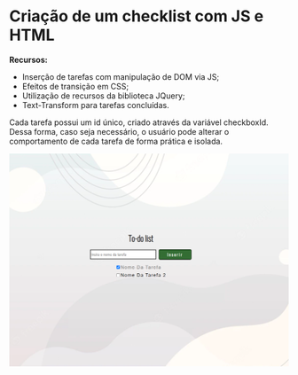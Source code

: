 # Criação de um checklist com JS e HTML



**Recursos:**

- Inserção de tarefas com manipulação de DOM via JS;
- Efeitos de transição em CSS;
- Utilização de recursos da biblioteca JQuery;
- Text-Transform para tarefas concluídas.



Cada tarefa possui um id único, criado através da variável checkboxId. Dessa forma, caso seja necessário, o usuário pode alterar o comportamento de cada tarefa de forma prática e isolada.



<img src="assets/imgs/gitReadme.png">
